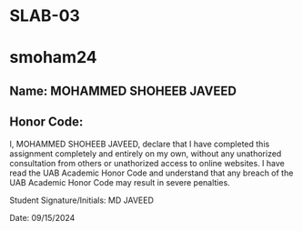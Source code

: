 # SLAB-03

# smoham24

## Name: MOHAMMED SHOHEEB JAVEED

## Honor Code:

I, MOHAMMED SHOHEEB JAVEED, declare that I have completed this assignment completely and entirely on my own, without any unathorized consultation from others or unathorized access to online websites. I have read the UAB Academic Honor Code and understand that any breach of the UAB Academic Honor Code may result in severe penalties.

Student Signature/Initials: MD JAVEED

Date: 09/15/2024
